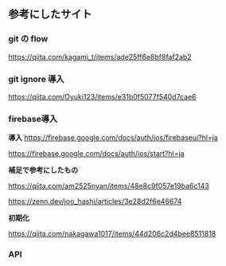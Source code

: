 ## 参考にしたサイト

### git の flow

https://qiita.com/kagami_t/items/ade25ff6e8bf8faf2ab2

### git ignore 導入

https://qiita.com/Oyuki123/items/e31b0f5077f540d7cae6

### firebase導入
**導入**
https://firebase.google.com/docs/auth/ios/firebaseui?hl=ja


https://firebase.google.com/docs/auth/ios/start?hl=ja


**補足で参考にしたもの**


https://qiita.com/am2525nyan/items/48e8c9f057e19ba6c143


https://zenn.dev/joo_hashi/articles/3e28d2f6e46674


**初期化**


https://qiita.com/nakagawa1017/items/44d206c2d4bee8511818

### API
